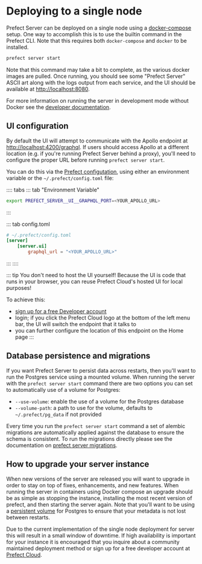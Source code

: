 # Deploying to a single node

Prefect Server can be deployed on a single node using a
[docker-compose](https://docs.docker.com/compose/) setup. One way to accomplish this is to use the
builtin command in the Prefect CLI. Note that this requires both `docker-compose` and `docker` to be installed.

```bash
prefect server start
```

Note that this command may take a bit to complete, as the various docker images are pulled. Once running,
you should see some "Prefect Server" ASCII art along with the logs output from each service, and the UI should be available at
[http://localhost:8080](http://localhost:8080).

For more information on running the server in development mode without Docker see the
[developer documentation](/orchestration/server/development.html).

## UI configuration

By default the UI will attempt to communicate with the Apollo endpoint at
[http://localhost:4200/graphql](http://localhost:4200/graphql). If users should access Apollo at a
different location (e.g. if you're running Prefect Server behind a proxy), you'll need to configure the
proper URL before running `prefect server start`.

You can do this via the [Prefect configutation](/core/concepts/configuration.html#user-configuration),
using either an environment variable or the `~/.prefect/config.toml` file:

:::: tabs
::: tab "Environment Variable"
```bash
export PREFECT_SERVER__UI__GRAPHQL_PORT=<YOUR_APOLLO_URL>
```
:::

::: tab config.toml
```toml
# ~/.prefect/config.toml
[server]
    [server.ui]
        graphql_url = "<YOUR_APOLLO_URL>"
```
:::
::::

::: tip You don't need to host the UI yourself!
Because the UI is code that runs in your browser, you can reuse Prefect Cloud's hosted UI for local purposes!  

To achieve this:
- [sign up for a free Developer account](https://cloud.prefect.io/)
- login; if you click the Prefect Cloud logo at the bottom of the left menu bar, the UI will switch the endpoint that it talks to
- you can further configure the location of this endpoint on the Home page
:::

## Database persistence and migrations

If you want Prefect Server to persist data across restarts, then you'll want to run the Postgres service
using a mounted volume. When running the server with the `prefect server start` command there are two
options you can set to automatically use of a volume for Postgres:

- `--use-volume`: enable the use of a volume for the Postgres database
- `--volume-path`: a path to use for the volume, defaults to `~/.prefect/pg_data` if not provided

Every time you run the `prefect server start` command a set of alembic migrations are automatically
applied against the database to ensure the schema is consistent. To run the migrations directly please
see the documentation on [prefect server migrations](link-to-how-to-use-server-package-migrations).

## How to upgrade your server instance

When new versions of the server are released you will want to upgrade in order to stay on top of fixes,
enhancements, and new features. When running the server in containers using Docker compose an upgrade
should be as simple as stopping the instance, installing the most recent version of prefect, and then
starting the server again. Note that you'll want to be using a [persistent
volume](/orchestration/server/deploy.html#database-persistence-and-migrations) for Postgres to ensure
that your metadata is not lost between restarts.

Due to the current implementation of the single node deployment for server this will result in a small
window of downtime. If high availability is important for your instance it is encouraged that you inquire
about a community maintained deployment method or sign up for a free developer account at
[Prefect Cloud](https://cloud.prefect.io).
